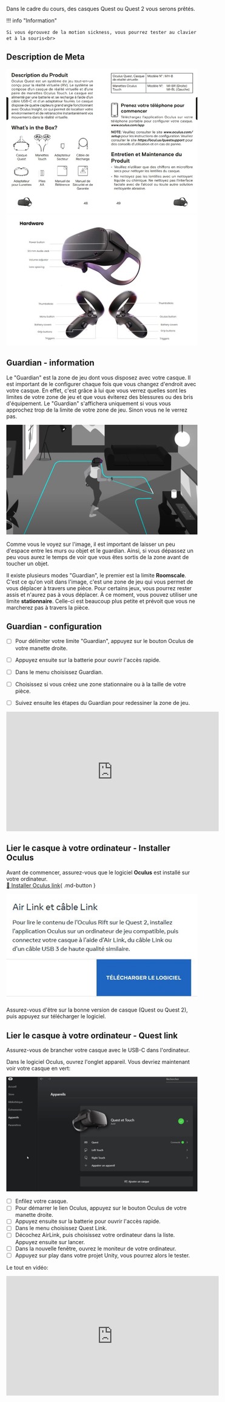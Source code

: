 Dans le cadre du cours, des casques Quest ou Quest 2 vous serons prêtés.   


!!! info "Information"

    Si vous éprouvez de la motion sickness, vous pourrez tester au clavier et à la souris<br>

      

## Description de Meta

<img src="../images/quest.jpg">

<img src="../images/hardware.jpg">

      

## Guardian - information
Le "Guardian" est la zone de jeu dont vous disposez avec votre casque. Il est important de le configurer chaque fois que vous changez d'endroit avec votre casque. En effet, c'est grâce à lui que vous verrez quelles sont les limites de votre zone de jeu et que vous éviterez des blessures ou des bris d'équipement. Le "Guardian" s'affichera uniquement si vous vous approchez trop de la limite de votre zone de jeu. Sinon vous ne le verrez pas.   

<img src="../images/guardian.jpg">

Comme vous le voyez sur l'image, il est important de laisser un peu d'espace entre les murs ou objet et le guardian. Ainsi, si vous dépassez un peu vous aurez le temps de voir que vous êtes sortis de la zone avant de toucher un objet.   

Il existe plusieurs modes "Guardian", le premier est la limite **Roomscale**. C'est ce qu'on voit dans l'image, c'est une zone de jeu qui vous permet de vous déplacer à travers une pièce. Pour certains jeux, vous pourrez rester assis et n'aurez pas à vous déplacer. À ce moment, vous pouvez utiliser une limite **stationnaire**. Celle-ci est beaucoup plus petite et prévoit que vous ne marcherez pas à travers la pièce.   


## Guardian - configuration
- [ ] Pour délimiter votre limite "Guardian", appuyez sur le bouton Oculus de votre manette droite.
- [ ] Appuyez ensuite sur la batterie pour ouvrir l'accès rapide.
- [ ] Dans le menu choisissez Guardian.
- [ ] Choisissez si vous créez une zone stationnaire ou à la taille de votre pièce.
- [ ] Suivez ensuite les étapes du Guardian pour redessiner la zone de jeu.
      

<iframe width="560" height="315" src="https://www.youtube.com/embed/GxF2-rlt0IY?si=W4MNCkrnkY_PcGte" title="YouTube video player" frameborder="0" allow="accelerometer; autoplay; clipboard-write; encrypted-media; gyroscope; picture-in-picture; web-share" referrerpolicy="strict-origin-when-cross-origin" allowfullscreen></iframe>

      

## Lier le casque à votre ordinateur - Installer Oculus
Avant de commencer, assurez-vous que le logiciel <b>Oculus</b> est installé sur votre ordinateur.   
[📁 Installer Oculus link](https://www.meta.com/ca/fr/quest/setup/){ .md-button }   <br>

<img src="../images/link.jpg">

Assurez-vous d'être sur la bonne version de casque (Quest ou Quest 2), puis appuyez sur télécharger le logiciel.   

      

## Lier le casque à votre ordinateur - Quest link
Assurez-vous de brancher votre casque avec le USB-C dans l'ordinateur.   

Dans le logiciel Oculus, ouvrez l'onglet appareil. Vous devriez maintenant voir votre casque en vert:   

<img src="../images/detection.jpg">

- [ ] Enfilez votre casque.
- [ ] Pour démarrer le lien Oculus, appuyez sur le bouton Oculus de votre manette droite.
- [ ] Appuyez ensuite sur la batterie pour ouvrir l'accès rapide.
- [ ] Dans le menu choisissez Quest Link.
- [ ] Décochez AirLink, puis choisissez votre ordinateur dans la liste. Appuyez ensuite sur lancer.
- [ ] Dans la nouvelle fenêtre, ouvrez le moniteur de votre ordinateur.
- [ ] Appuyez sur play dans votre projet Unity, vous pourrez alors le tester.

Le tout en vidéo:   
<iframe width="560" height="315" src="https://www.youtube.com/embed/ta09UeUbT5s?si=iDjIcWSqUZKP0MZo" title="YouTube video player" frameborder="0" allow="accelerometer; autoplay; clipboard-write; encrypted-media; gyroscope; picture-in-picture; web-share" referrerpolicy="strict-origin-when-cross-origin" allowfullscreen></iframe>
